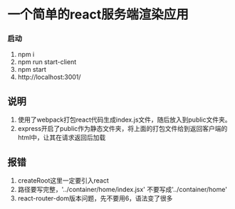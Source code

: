 # 一个简单的react服务端渲染应用

### 启动
1. npm i
2. npm run start-client
3. npm start
4. http://localhost:3001/

## 说明
1. 使用了webpack打包react代码生成index.js文件，随后放入到public文件夹。
2. express开启了public作为静态文件夹，将上面的打包文件给到返回客户端的html中，让其在请求返回后加载

## 报错
1. createRoot这里一定要引入react
2. 路径要写完整，'../container/home/index.jsx' 不要写成'../container/home'
3. react-router-dom版本问题，先不要用6，语法变了很多